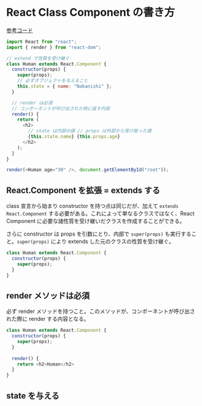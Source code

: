 # React Class Component の書き方

[参考コード](https://codesandbox.io/s/9jo8jz0q94)

```js
import React from "react";
import { render } from "react-dom";

// extend で性質を受け継ぐ
class Human extends React.Component {
  constructor(props) {
    super(props);
    // 必ずオブジェクトを与えること
    this.state = { name: "Nakanishi" };
  }

  // render は必須
  // コンポーネントが呼び出された時に返す内容
  render() {
    return (
      <h2>
        // state は内部の値 // props は外部から受け取った値
        {this.state.name} {this.props.age}
      </h2>
    );
  }
}

render(<Human age="30" />, document.getElementById("root"));

```

## React.Component を拡張 = extends する

class 宣言から始まり constructor を持つ点は同じだが、加えて `extends React.Component` する必要がある。これによって単なるクラスではなく、React Component に必要な諸性質を受け継いだクラスを作成することができる。

さらに constructor は props を引数にとり、内部で `super(props)` も実行すること。`super(props)` により extends した元のクラスの性質を受け継ぐ。

```js
class Human extends React.Component {
  constructor(props) {
    super(props);
  }
}
```

## render メソッドは必須

必ず render メソッドを持つこと。このメソッドが、コンポーネントが呼び出された際に render する内容となる。

```js
class Human extends React.Component {
  constructor(props) {
    super(props);
  }
  
  render() {
    return <h2>Human</h2>
  }
}
```

## state を与える

```js
```

